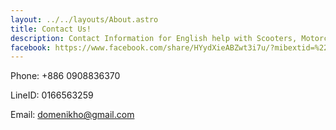 ```yaml
---
layout: ../../layouts/About.astro
title: Contact Us!
description: Contact Information for English help with Scooters, Motorcycles, and Cars in Taiwan.
facebook: https://www.facebook.com/share/HYydXieABZwt3i7u/?mibextid=%22%22
---
```


Phone: +886 0908836370

LineID: 0166563259

Email: domenikho@gmail.com
